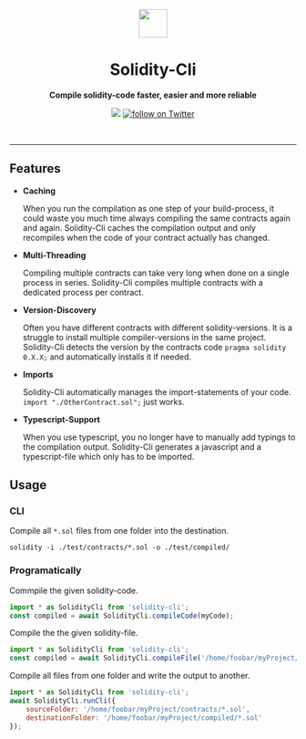 <p align="center">
  <a href="https://github.com/pubkey/Solidity-Cli">
    <img src="https://cdn.rawgit.com/pubkey/solidity-cli/master/docs/solidity.svg" width="50px" />
  </a>
</p>

<h1 align="center">Solidity-Cli</h1>
<p align="center">
  <strong>Compile solidity-code faster, easier and more reliable</strong>
</p>

<p align="center">
    <a alt="travis" href="https://travis-ci.org/pubkey/solidity-cli">
        <img src="https://travis-ci.org/pubkey/solidity-cli.svg?branch=master" /></a>
    <a href="https://twitter.com/intent/follow?screen_name=pubkeypubkey">
        <img src="https://img.shields.io/twitter/follow/pubkeypubkey.svg?style=social&logo=twitter"
            alt="follow on Twitter"></a>
</p>

<br/>

* * *

## Features

-   **Caching**

    When you run the compilation as one step of your build-process, it could waste you much time always compiling the same contracts again and again. Solidity-Cli caches the compilation output and only recompiles when the code of your contract actually has changed.

-   **Multi-Threading**

    Compiling multiple contracts can take very long when done on a single process in series. Solidity-Cli compiles multiple contracts with a dedicated process per contract.

-   **Version-Discovery**

    Often you have different contracts with different solidity-versions. It is a struggle to install multiple compiler-versions in the same project. Solidity-Cli detects the version by the contracts code `pragma solidity 0.X.X;` and automatically installs it if needed.

-   **Imports**

    Solidity-Cli automatically manages the import-statements of your code. `import "./OtherContract.sol";` just works.

-   **Typescript-Support**

    When you use typescript, you no longer have to manually add typings to the compilation output. Solidity-Cli generates a javascript and a typescript-file which only has to be imported.

## Usage

### CLI

Compile all `*.sol` files from one folder into the destination.

`solidity -i ./test/contracts/*.sol -o ./test/compiled/`

### Programatically

Commpile the given solidity-code.

```js
import * as SolidityCli from 'solidity-cli';
const compiled = await SolidityCli.compileCode(myCode);
```

Compile the the given solidity-file.

```js
import * as SolidityCli from 'solidity-cli';
const compiled = await SolidityCli.compileFile('/home/foobar/myProject/contracts/Basic.sol');
```

Compile all files from one folder and write the output to another.

```js
import * as SolidityCli from 'solidity-cli';
await SolidityCli.runCli({
    sourceFolder: '/home/foobar/myProject/contracts/*.sol',
    destinationFolder: '/home/foobar/myProject/compiled/*.sol'
});
```
